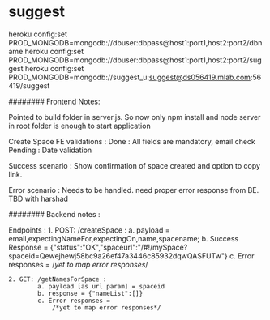 # suggest


heroku config:set PROD_MONGODB=mongodb://dbuser:dbpass@host1:port1,host2:port2/dbname
heroku config:set PROD_MONGODB=mongodb://dbuser:dbpass@host1:port1,host2:port2/suggest
heroku config:set PROD_MONGODB=mongodb://suggest_u:suggest@ds056419.mlab.com:56419/suggest

######## Frontend Notes: 

Pointed to build folder in server.js. So now only npm install and node server in root folder is enough to start application 

Create Space FE
validations : Done : All fields are mandatory, email check
			  Pending : Date validation

Success scenario : Show confirmation of space created and option to copy link.

Error scenario : Needs to be handled. need proper error response from BE. TBD with harshad


######## Backend notes : 

Endpoints : 
	1. POST:	/createSpace  :
			a. payload = email,expectingNameFor,expectingOn,name,spacename;
			b. Success Response = 
					{"status":"OK","spaceurl":"/#!/mySpace?spaceid=Qewejhewj58bc9a26ef47a3446c85932dqwQASFUTw"}
			c. Error responses = 
				/*yet to map error responses*/		

	2. GET: /getNamesForSpace :
			a. payload [as url param] = spaceid
			b. response = {"nameList":[]}
			c. Error responses = 			
				/*yet to map error responses*/		